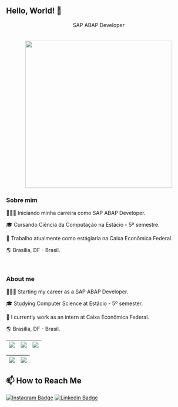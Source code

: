 ## Hello, World! 👋
<div style="display: inline_block" align="center">
   SAP ABAP Developer 
   <br><br>
  
  <br>
  <img width="400" src="https://media.tumblr.com/tumblr_lzcugszYUI1qj47oz.gif" />
  <br>
</div>

<h3> Sobre mim </h3>

 <p>👨🏻‍💻 Iniciando minha carreira como SAP ABAP Developer.</p>
 <p>🎓 Cursando Ciência da Computação na Estácio - 5º semestre.</p>
 <p>💼 Trabalho atualmente como estágiaria na Caixa Econômica Federal.</p>
 <p>🌎 Brasília, DF - Brasil.</p>
 
 <br>
 
 <h3> About me </h3>
 
 <p>👨🏻‍💻 Starting my career as a SAP ABAP Developer.</p>
 <p>🎓 Studying Computer Science at Estácio - 5º semester.</p>
 <p>💼 I currently work as an intern at Caixa Econômica Federal.</p>
 <p>🌎 Brasília, DF - Brasil.</p>

| ![](http://github-profile-summary-cards.vercel.app/api/cards/stats?username=Iupina&theme=nord_dark) | ![](http://github-profile-summary-cards.vercel.app/api/cards/repos-per-language?username=Iupina&hide=Html&theme=nord_dark) | ![](http://github-profile-summary-cards.vercel.app/api/cards/most-commit-language?username=Iupina&theme=nord_dark) |
| :-: | :-: | :-: |

| ![](http://github-profile-summary-cards.vercel.app/api/cards/profile-details?username=Iupina&theme=nord_dark) | ![](https://github-readme-streak-stats.herokuapp.com/?user=Iupina&hide_border=true&date_format=M%20j%5B%2C%20Y%5D&background=2D3742&stroke=2D3742&ring=6bbbca&fire=6bbbca&currStreakNum=fff&sideNums=6bbbca&currStreakLabel=6bbbca&sideLabels=fff&dates=fff) |
| :-: | :-: |

## 📫 How to Reach Me

[![Instagram Badge](https://img.shields.io/badge/Instagram-E4405F?style=for-the-badge&logo=instagram&logoColor=white)](https://www.instagram.com/lupina.gap/)
[![Linkedin Badge](https://img.shields.io/badge/-Linkedin-blue?style=for-the-badge&logo=Linkedin&logoColor=white)](https://www.linkedin.com/in/lupinagap/)
